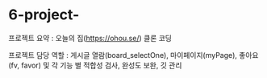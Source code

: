 # 6-project-

프로젝트 요약 : 오늘의 집(https://ohou.se/) 클론 코딩

프로젝트 담당 역할 : 게시글 열람(board_selectOne), 마이페이지(myPage), 좋아요(fv, favor) 및 각 기능 별 적합성 검사, 완성도 보완, 깃 관리
